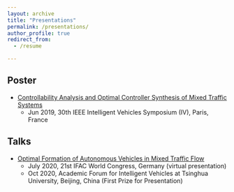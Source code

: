 ```yaml
---
layout: archive
title: "Presentations"
permalink: /presentations/
author_profile: true
redirect_from:
  - /resume

---
```


## Poster

* [Controllability Analysis and Optimal Controller Synthesis of Mixed Traffic Systems](https://wangjw18.github.io/files/2019-IV-poster.pdf)
	* Jun 2019, 30th IEEE Intelligent Vehicles Symposium (IV), Paris, France


## Talks

- [Optimal Formation of Autonomous Vehicles in Mixed Traffic Flow](https://wangjw18.github.io/files/2020-IFAC-slides.pdf)
  - July 2020, 21st IFAC World Congress, Germany (virtual presentation)
  - Oct 2020, Academic Forum for Intelligent Vehicles at Tsinghua University, Beijing, China (First Prize for Presentation)